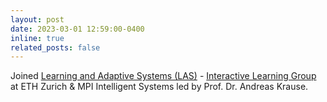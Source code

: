 ```yaml
---
layout: post
date: 2023-03-01 12:59:00-0400
inline: true
related_posts: false
---
```


Joined [Learning and Adaptive Systems (LAS)](https://las.inf.ethz.ch/) - [Interactive Learning Group](https://is.mpg.de/en/interactive-learning-group) at ETH Zurich & MPI Intelligent Systems led by Prof. Dr. Andreas Krause.
